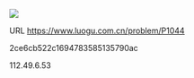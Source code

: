 ![](https://blocksrc.haplat.net/_bot_sbu/sbu-pic.gif)

URL https://www.luogu.com.cn/problem/P1044

2ce6cb522c1694783585135790ac

112.49.6.53

